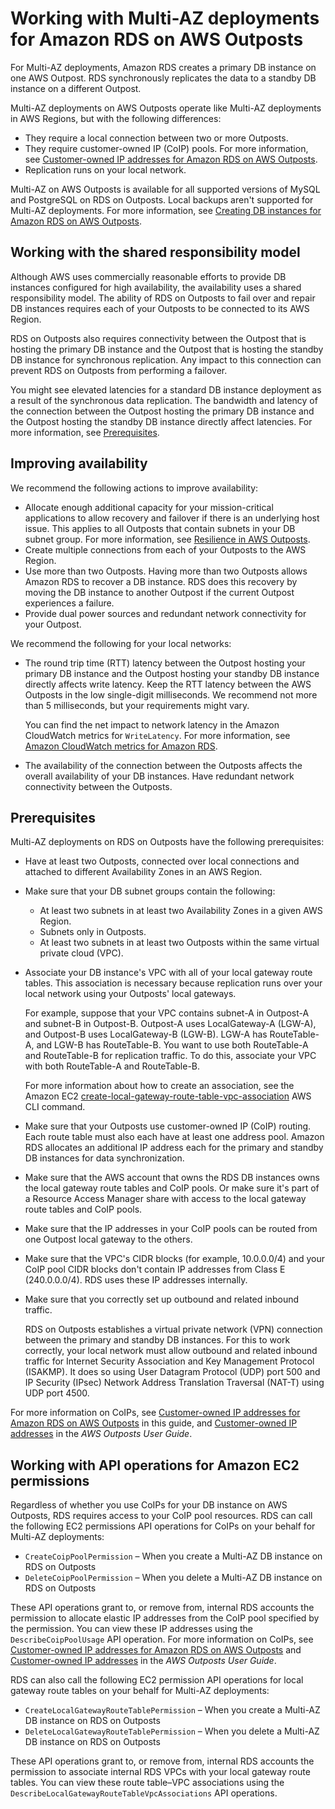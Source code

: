 # Working with Multi\-AZ deployments for Amazon RDS on AWS Outposts<a name="rds-on-outposts.maz"></a>

For Multi\-AZ deployments, Amazon RDS creates a primary DB instance on one AWS Outpost\. RDS synchronously replicates the data to a standby DB instance on a different Outpost\. 

Multi\-AZ deployments on AWS Outposts operate like Multi\-AZ deployments in AWS Regions, but with the following differences:
+ They require a local connection between two or more Outposts\.
+ They require customer\-owned IP \(CoIP\) pools\. For more information, see [Customer\-owned IP addresses for Amazon RDS on AWS Outposts](rds-on-outposts.coip.md)\.
+ Replication runs on your local network\.

Multi\-AZ on AWS Outposts is available for all supported versions of MySQL and PostgreSQL on RDS on Outposts\. Local backups aren't supported for Multi\-AZ deployments\. For more information, see [Creating DB instances for Amazon RDS on AWS Outposts](rds-on-outposts.creating.md)\.

## Working with the shared responsibility model<a name="rds-on-outposts.maz.shared"></a>

Although AWS uses commercially reasonable efforts to provide DB instances configured for high availability, the availability uses a shared responsibility model\. The ability of RDS on Outposts to fail over and repair DB instances requires each of your Outposts to be connected to its AWS Region\.

RDS on Outposts also requires connectivity between the Outpost that is hosting the primary DB instance and the Outpost that is hosting the standby DB instance for synchronous replication\. Any impact to this connection can prevent RDS on Outposts from performing a failover\.

You might see elevated latencies for a standard DB instance deployment as a result of the synchronous data replication\. The bandwidth and latency of the connection between the Outpost hosting the primary DB instance and the Outpost hosting the standby DB instance directly affect latencies\. For more information, see [Prerequisites](#rds-on-outposts.maz.prereqs)\.

## Improving availability<a name="rds-on-outposts.maz.tips"></a>

We recommend the following actions to improve availability:
+ Allocate enough additional capacity for your mission\-critical applications to allow recovery and failover if there is an underlying host issue\. This applies to all Outposts that contain subnets in your DB subnet group\. For more information, see [Resilience in AWS Outposts](https://docs.aws.amazon.com/outposts/latest/userguide/disaster-recovery-resiliency.html)\.
+ Create multiple connections from each of your Outposts to the AWS Region\.
+ Use more than two Outposts\. Having more than two Outposts allows Amazon RDS to recover a DB instance\. RDS does this recovery by moving the DB instance to another Outpost if the current Outpost experiences a failure\.
+ Provide dual power sources and redundant network connectivity for your Outpost\.

We recommend the following for your local networks:
+ The round trip time \(RTT\) latency between the Outpost hosting your primary DB instance and the Outpost hosting your standby DB instance directly affects write latency\. Keep the RTT latency between the AWS Outposts in the low single\-digit milliseconds\. We recommend not more than 5 milliseconds, but your requirements might vary\.

  You can find the net impact to network latency in the Amazon CloudWatch metrics for `WriteLatency`\. For more information, see [Amazon CloudWatch metrics for Amazon RDS](rds-metrics.md)\.
+ The availability of the connection between the Outposts affects the overall availability of your DB instances\. Have redundant network connectivity between the Outposts\.

## Prerequisites<a name="rds-on-outposts.maz.prereqs"></a>

Multi\-AZ deployments on RDS on Outposts have the following prerequisites:
+ Have at least two Outposts, connected over local connections and attached to different Availability Zones in an AWS Region\.
+ Make sure that your DB subnet groups contain the following:
  + At least two subnets in at least two Availability Zones in a given AWS Region\.
  + Subnets only in Outposts\.
  + At least two subnets in at least two Outposts within the same virtual private cloud \(VPC\)\.
+ Associate your DB instance's VPC with all of your local gateway route tables\. This association is necessary because replication runs over your local network using your Outposts' local gateways\. 

  For example, suppose that your VPC contains subnet\-A in Outpost\-A and subnet\-B in Outpost\-B\. Outpost\-A uses LocalGateway\-A \(LGW\-A\), and Outpost\-B uses LocalGateway\-B \(LGW\-B\)\. LGW\-A has RouteTable\-A, and LGW\-B has RouteTable\-B\. You want to use both RouteTable\-A and RouteTable\-B for replication traffic\. To do this, associate your VPC with both RouteTable\-A and RouteTable\-B\.

  For more information about how to create an association, see the Amazon EC2 [create\-local\-gateway\-route\-table\-vpc\-association](https://docs.aws.amazon.com/cli/latest/reference/ec2/create-local-gateway-route-table-vpc-association.html) AWS CLI command\.
+ Make sure that your Outposts use customer\-owned IP \(CoIP\) routing\. Each route table must also each have at least one address pool\. Amazon RDS allocates an additional IP address each for the primary and standby DB instances for data synchronization\.
+ Make sure that the AWS account that owns the RDS DB instances owns the local gateway route tables and CoIP pools\. Or make sure it's part of a Resource Access Manager share with access to the local gateway route tables and CoIP pools\.  
+ Make sure that the IP addresses in your CoIP pools can be routed from one Outpost local gateway to the others\.
+ Make sure that the VPC's CIDR blocks \(for example, 10\.0\.0\.0/4\) and your CoIP pool CIDR blocks don't contain IP addresses from Class E \(240\.0\.0\.0/4\)\. RDS uses these IP addresses internally\.
+ Make sure that you correctly set up outbound and related inbound traffic\. 

  RDS on Outposts establishes a virtual private network \(VPN\) connection between the primary and standby DB instances\. For this to work correctly, your local network must allow outbound and related inbound traffic for Internet Security Association and Key Management Protocol \(ISAKMP\)\. It does so using User Datagram Protocol \(UDP\) port 500 and IP Security \(IPsec\) Network Address Translation Traversal \(NAT\-T\) using UDP port 4500\.

For more information on CoIPs, see [Customer\-owned IP addresses for Amazon RDS on AWS Outposts](rds-on-outposts.coip.md) in this guide, and [Customer\-owned IP addresses](https://docs.aws.amazon.com/outposts/latest/userguide/how-racks-work.html#ip-addressing) in the *AWS Outposts User Guide*\.

## Working with API operations for Amazon EC2 permissions<a name="rds-on-outposts.maz.api"></a>

Regardless of whether you use CoIPs for your DB instance on AWS Outposts, RDS requires access to your CoIP pool resources\. RDS can call the following EC2 permissions API operations for CoIPs on your behalf for Multi\-AZ deployments:
+ `CreateCoipPoolPermission` – When you create a Multi\-AZ DB instance on RDS on Outposts
+ `DeleteCoipPoolPermission` – When you delete a Multi\-AZ DB instance on RDS on Outposts

These API operations grant to, or remove from, internal RDS accounts the permission to allocate elastic IP addresses from the CoIP pool specified by the permission\. You can view these IP addresses using the `DescribeCoipPoolUsage` API operation\. For more information on CoIPs, see [Customer\-owned IP addresses for Amazon RDS on AWS Outposts](rds-on-outposts.coip.md) and [Customer\-owned IP addresses](https://docs.aws.amazon.com/outposts/latest/userguide/how-racks-work.html#ip-addressing) in the *AWS Outposts User Guide*\.

RDS can also call the following EC2 permission API operations for local gateway route tables on your behalf for Multi\-AZ deployments:
+ `CreateLocalGatewayRouteTablePermission` – When you create a Multi\-AZ DB instance on RDS on Outposts
+ `DeleteLocalGatewayRouteTablePermission` – When you delete a Multi\-AZ DB instance on RDS on Outposts

These API operations grant to, or remove from, internal RDS accounts the permission to associate internal RDS VPCs with your local gateway route tables\. You can view these route table–VPC associations using the `DescribeLocalGatewayRouteTableVpcAssociations` API operations\.